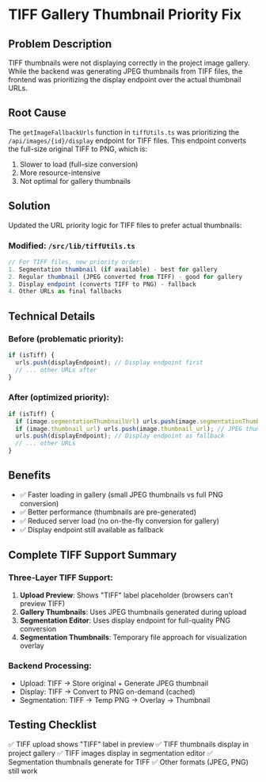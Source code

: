 # TIFF Gallery Thumbnail Priority Fix

## Problem Description

TIFF thumbnails were not displaying correctly in the project image gallery. While the backend was generating JPEG thumbnails from TIFF files, the frontend was prioritizing the display endpoint over the actual thumbnail URLs.

## Root Cause

The `getImageFallbackUrls` function in `tiffUtils.ts` was prioritizing the `/api/images/{id}/display` endpoint for TIFF files. This endpoint converts the full-size original TIFF to PNG, which is:

1. Slower to load (full-size conversion)
2. More resource-intensive
3. Not optimal for gallery thumbnails

## Solution

Updated the URL priority logic for TIFF files to prefer actual thumbnails:

### Modified: `/src/lib/tiffUtils.ts`

```typescript
// For TIFF files, new priority order:
1. Segmentation thumbnail (if available) - best for gallery
2. Regular thumbnail (JPEG converted from TIFF) - good for gallery
3. Display endpoint (converts TIFF to PNG) - fallback
4. Other URLs as final fallbacks
```

## Technical Details

### Before (problematic priority):

```typescript
if (isTiff) {
  urls.push(displayEndpoint); // Display endpoint first
  // ... other URLs after
}
```

### After (optimized priority):

```typescript
if (isTiff) {
  if (image.segmentationThumbnailUrl) urls.push(image.segmentationThumbnailUrl);
  if (image.thumbnail_url) urls.push(image.thumbnail_url); // JPEG thumbnail
  urls.push(displayEndpoint); // Display endpoint as fallback
  // ... other URLs
}
```

## Benefits

- ✅ Faster loading in gallery (small JPEG thumbnails vs full PNG conversion)
- ✅ Better performance (thumbnails are pre-generated)
- ✅ Reduced server load (no on-the-fly conversion for gallery)
- ✅ Display endpoint still available as fallback

## Complete TIFF Support Summary

### Three-Layer TIFF Support:

1. **Upload Preview**: Shows "TIFF" label placeholder (browsers can't preview TIFF)
2. **Gallery Thumbnails**: Uses JPEG thumbnails generated during upload
3. **Segmentation Editor**: Uses display endpoint for full-quality PNG conversion
4. **Segmentation Thumbnails**: Temporary file approach for visualization overlay

### Backend Processing:

- Upload: TIFF → Store original + Generate JPEG thumbnail
- Display: TIFF → Convert to PNG on-demand (cached)
- Segmentation: TIFF → Temp PNG → Overlay → Thumbnail

## Testing Checklist

✅ TIFF upload shows "TIFF" label in preview
✅ TIFF thumbnails display in project gallery
✅ TIFF images display in segmentation editor
✅ Segmentation thumbnails generate for TIFF
✅ Other formats (JPEG, PNG) still work
